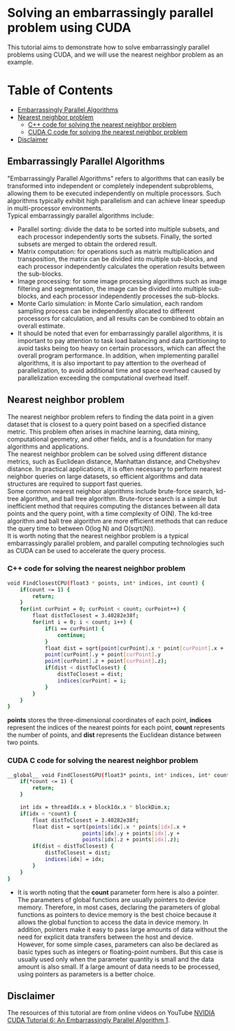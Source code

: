 # Solving an embarrassingly parallel problem using CUDA  
This tutorial aims to demonstrate how to solve embarrassingly parallel problems using CUDA, and we will use the nearest neighbor problem as an example.  

# Table of Contents

- [Embarrassingly Parallel Algorithms](#Embarrassingly-Parallel-Algorithms)
- [Nearest neighbor problem](#Nearest-neighbor-problem)
    - [C++ code for solving the nearest neighbor problem](#C++-code-for-solving-the-nearest-neighbor-problem)
    - [CUDA C code for solving the nearest neighbor problem](#CUDA-C-code-for-solving-the-nearest-neighbor-problem)
- [Disclaimer](#Disclaimer)

## Embarrassingly Parallel Algorithms  
"Embarrassingly Parallel Algorithms" refers to algorithms that can easily be transformed into independent or completely independent subproblems, allowing them to be executed independently on multiple processors. Such algorithms typically exhibit high parallelism and can achieve linear speedup in multi-processor environments.  
Typical embarrassingly parallel algorithms include:  
- Parallel sorting: divide the data to be sorted into multiple subsets, and each processor independently sorts the subsets. Finally, the sorted subsets are merged to obtain the ordered result.  
- Matrix computation: for operations such as matrix multiplication and transposition, the matrix can be divided into multiple sub-blocks, and each processor independently calculates the operation results between the sub-blocks.  
- Image processing: for some image processing algorithms such as image filtering and segmentation, the image can be divided into multiple sub-blocks, and each processor independently processes the sub-blocks.  
- Monte Carlo simulation: in Monte Carlo simulation, each random sampling process can be independently allocated to different processors for calculation, and all results can be combined to obtain an overall estimate.  
- It should be noted that even for embarrassingly parallel algorithms, it is important to pay attention to task load balancing and data partitioning to avoid tasks being too heavy on certain processors, which can affect the overall program performance. In addition, when implementing parallel algorithms, it is also important to pay attention to the overhead of parallelization, to avoid additional time and space overhead caused by parallelization exceeding the computational overhead itself.  

## Nearest neighbor problem
The nearest neighbor problem refers to finding the data point in a given dataset that is closest to a query point based on a specified distance metric. This problem often arises in machine learning, data mining, computational geometry, and other fields, and is a foundation for many algorithms and applications.  
The nearest neighbor problem can be solved using different distance metrics, such as Euclidean distance, Manhattan distance, and Chebyshev distance. In practical applications, it is often necessary to perform nearest neighbor queries on large datasets, so efficient algorithms and data structures are required to support fast queries.  
Some common nearest neighbor algorithms include brute-force search, kd-tree algorithm, and ball tree algorithm. Brute-force search is a simple but inefficient method that requires computing the distances between all data points and the query point, with a time complexity of O(N). The kd-tree algorithm and ball tree algorithm are more efficient methods that can reduce the query time to between O(log N) and O(sqrt(N)).  
It is worth noting that the nearest neighbor problem is a typical embarrassingly parallel problem, and parallel computing technologies such as CUDA can be used to accelerate the query process.  

### C++ code for solving the nearest neighbor problem  
```bash
void FindClosestCPU(float3 * points, int* indices, int count) {
    if(count <= 1) {
        return;
    }
    for(int curPoint = 0; curPoint < count; curPoint++) {
        float distToClosest = 3.40282e38f;
        for(int i = 0; i < count; i++) {
            if(i == curPoint) {
                continue;
            }
            float dist = sqrt(point[curPoint].x * point[curPoint].x +
            point[curPoint].y + point[curPoint].y
            point[curPoint].z + point[curPoint].z);
            if(dist < distToClosest) {
                distToClosest = dist;
                indices[curPoint] = i;
            }
        }
    }
}
```  
__points__ stores the three-dimensional coordinates of each point, __indices__ represent the indices of the nearest points for each point, __count__ represents the number of points, and __dist__ represents the Euclidean distance between two points.

### CUDA C code for solving the nearest neighbor problem  
```bash
__global__ void FindClosestGPU(float3* points, int* indices, int* count) {
    if(*count <= 1) {
        return;
    }

    int idx = threadIdx.x + blockIdx.x * blockDim.x;
    if(idx < *count) {
        float distToClosest = 3.40282e38f;
        float dist = sqrt(points[idx].x * points[idx].x +
                        points[idx].y + points[idx].y +
                        points[idx].z + points[idx].z);
        if(dist < distToClosest) {
            distToClosest = dist;
            indices[idx] = idx;
        }
    }
}
```  
- It is worth noting that the __count__ parameter form here is also a pointer. The parameters of global functions are usually pointers to device memory. Therefore, in most cases, declaring the parameters of global functions as pointers to device memory is the best choice because it allows the global function to access the data in device memory. In addition, pointers make it easy to pass large amounts of data without the need for explicit data transfers between the host and device.  
However, for some simple cases, parameters can also be declared as basic types such as integers or floating-point numbers. But this case is usually used only when the parameter quantity is small and the data amount is also small. If a large amount of data needs to be processed, using pointers as parameters is a better choice.

## Disclaimer  
The resources of this tutorial are from online videos on YouTube [NVIDIA CUDA Tutorial 6: An Embarrassingly Parallel Algorithm 1](https://www.youtube.com/watch?v=0ILeCeaor0A&list=PLKK11Ligqititws0ZOoGk3SW-TZCar4dK&index=6).